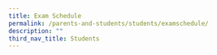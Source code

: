 ```yaml
---
title: Exam Schedule
permalink: /parents-and-students/students/examschedule/
description: ""
third_nav_title: Students
---
```

